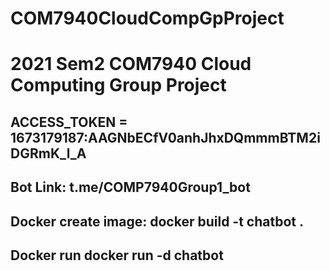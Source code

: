 # COM7940CloudCompGpProject
# 2021 Sem2 COM7940 Cloud Computing Group Project
## ACCESS_TOKEN = 1673179187:AAGNbECfV0anhJhxDQmmmBTM2iDGRmK_l_A
## Bot Link: t.me/COMP7940Group1_bot
## Docker create image: docker build -t chatbot .
## Docker run docker run -d chatbot  